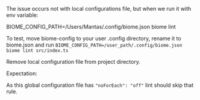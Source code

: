 The issue occurs not with local configurations file, but when we run it with env variable:

BIOME_CONFIG_PATH=/Users/Mantas/.config/biome.json biome lint

To test, move biome-config to your user .config directory, rename it to biome.json
and run `BIOME_CONFIG_PATH=/user_path/.config/biome.json biome lint src/index.ts`

Remove local configuration file from project directory.

Expectation:

As this global configuration file has `"noForEach": "off"` lint should skip that rule.
